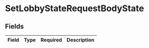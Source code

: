# SetLobbyStateRequestBodyState


## Fields

| Field       | Type        | Required    | Description |
| ----------- | ----------- | ----------- | ----------- |
